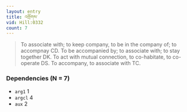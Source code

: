 ```yaml
---
layout: entry
title: འགྲོགས་
vid: Hill:0332
count: 7
---
```

> To associate with; to keep company, to be in the company of; to accompnay CD\. To be accompanied by; to associate with; to stay together DK\. To act with mutual connection, to co-habitate, to co-operate DS\. To accompany, to associate with TC\.


### Dependencies (N = 7)
* `arg1` 1
* `argcl` 4
* `aux` 2
